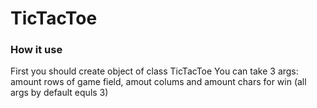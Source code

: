 # TicTacToe
<h3>How it use</h3>
<p>
First you should create object of class TicTacToe
You can take 3 args:
  amount rows of game field, amout colums and amount chars for win (all args by default equls 3)
</p>
